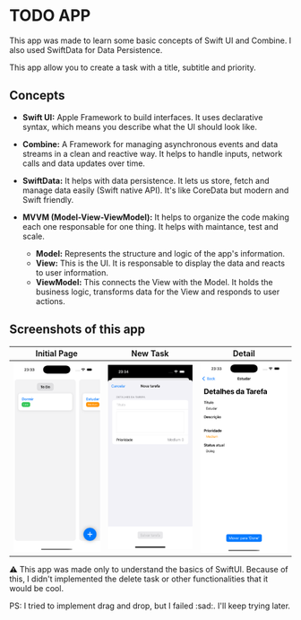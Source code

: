# TODO APP

This app was made to learn some basic concepts of Swift UI and Combine. I also used SwiftData for Data Persistence.

This app allow you to create a task with a title, subtitle and priority.

## Concepts

- **Swift UI:** Apple Framework to build interfaces. It uses declarative syntax, which means you describe what the UI should look like. 

- **Combine:** A Framework for managing asynchronous events and data streams in a clean and reactive way. It helps to handle inputs, network calls and data updates over time.

- **SwiftData:** It helps with data persistence. It lets us store, fetch and manage data easily (Swift native API). It's like CoreData but modern and Swift friendly.

- **MVVM (Model-View-ViewModel):** It helps to organize the code making each one responsable for one thing. It helps with maintance, test and scale.
    - **Model:** Represents the structure and logic of the app's information.
    - **View:** This is the UI. It is responsable to display the data and reacts to user information.
    - **ViewModel:** This connects the View with the Model. It holds the business logic, transforms data for the View and responds to user actions.

## Screenshots of this app

| Initial Page | New Task | Detail |
| ----------- | --------- | ------- |
| ![](screenshots/main.png) | ![](screenshots/newtask.png) | ![](screenshots/detail.png)


:warning: This app was made only to understand the basics of SwiftUI. Because of this, I didn't implemented the delete task or other functionalities that it would be cool. 

PS: I tried to implement drag and drop, but I failed :sad:. I'll keep trying later.